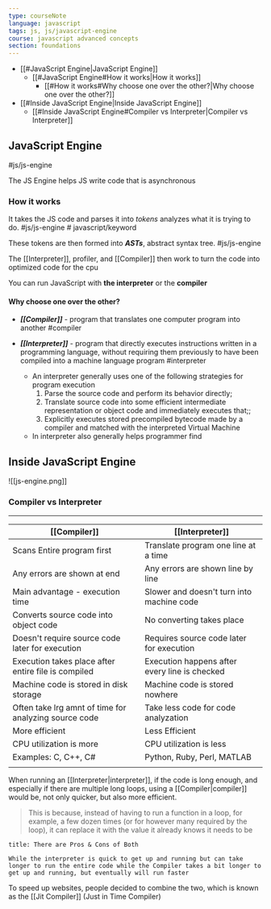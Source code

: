 ```yaml
---
type: courseNote
language: javascript
tags: js, js/javascript-engine
course: javascript advanced concepts
section: foundations
---
```


- [[#JavaScript Engine|JavaScript Engine]]
	- [[#JavaScript Engine#How it works|How it works]]
		- [[#How it works#Why choose one over the other?|Why choose one over the other?]]
- [[#Inside JavaScript Engine|Inside JavaScript Engine]]
	- [[#Inside JavaScript Engine#Compiler vs Interpreter|Compiler vs Interpreter]]



## JavaScript Engine
#js/js-engine 

The JS Engine helps JS write code that is asynchronous

### How it works

It takes the JS code and parses it into *tokens* analyzes what it is trying to do. #js/js-engine  # javascript/keyword

These tokens are then formed into ***ASTs***,  abstract syntax tree. #js/js-engine 

The [[Interpreter]], profiler, and [[Compiler]] then work to turn the code into optimized code for the cpu




You can run JavaScript with **the interpreter** or the **compiler**


#### Why choose one over the other?

- ***[[Compiler]]*** - program that translates one computer program into another #compiler


- ***[[Interpreter]]*** - program that directly executes instructions written in a programming language, without requiring them previously to have been compiled into a machine language program #interpreter
	- An interpreter generally uses one of the following strategies for program execution
		1. Parse the source code and perform its behavior directly;
		2. Translate source code into some efficient intermediate representation or object code and immediately executes that;;
		3. Explicitly executes stored precompiled bytecode made by a compiler and matched with the interpreted Virtual Machine
	- In interpreter also generally helps programmer find


## Inside JavaScript Engine

![[js-engine.png]]


### Compiler vs Interpreter 
****
| **[[Compiler]]**                                              | **[[Interpreter]]**                                   |
| ----------------------------------------------------- | --------------------------------------------- |
| Scans Entire program first                            | Translate program one line at a time          |
| Any errors are shown at end                           | Any errors are shown line by line             |
| Main advantage - execution time                       | Slower and doesn't turn into machine code     |
| Converts source code into object code                 | No converting takes place                     |
| Doesn't require source code later for execution       | Requires source code later for execution      |
| Execution takes place after entire file is compiled   | Execution happens after every line is checked |
| Machine code is stored in disk storage                | Machine code is stored nowhere                |
| Often take lrg amnt of time for analyzing source code | Take less code for code analyzation           |
| More efficient                                        | Less Efficient                                |
| CPU utilization is more                               | CPU utilization is less                       |
| Examples: C, C++, C#                                  | Python, Ruby, Perl, MATLAB                    |
|                                                       |                                               |


When running an [[Interpreter|interpreter]], if the code is long enough, and especially if there are multiple long loops, using a [[Compiler|compiler]] would be, not only quicker, but also more efficient. 
> This is because, instead of having to run a function in a loop, for example, a few dozen times (or for however many required by the loop), it can replace it with the value it already knows it needs to be


```ad-summary
title: There are Pros & Cons of Both

While the interpreter is quick to get up and running but can take longer to run the entire code while the Compiler takes a bit longer to get up and running, but eventually will run faster

```


To speed up websites, people decided to combine the two, which is known as the [[Jit Compiler]] (Just in Time Compiler)


